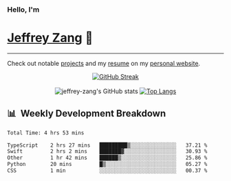 
### Hello, I'm 
# [Jeffrey Zang](https://www.linkedin.com/in/jeffreyzang/) 🦀

---

Check out notable [projects](https://jeffz.dev/projects) and my [resume](https://jeffz.dev/resume) on my [personal website](https://jeffz.dev/).

<div align = 'center'>

[![GitHub Streak](https://github-readme-streak-stats.herokuapp.com/?user=jeffrey-zang&theme=tokyonight)](https://git.io/streak-stats)
<br></br>
![jeffrey-zang's GitHub stats](https://github-readme-stats.vercel.app/api?username=jeffrey-zang&show_icons=true&theme=tokyonight&hide_rank=true&hide=stars) 
[![Top Langs](https://github-readme-stats.vercel.app/api/top-langs/?username=jeffrey-zang&hide=ShaderLab,HLSL&layout=compact&theme=tokyonight)](https://github.com/anuraghazra/github-readme-stats)

</div>

## 📊 &nbsp;Weekly Development Breakdown
<!--START_SECTION:waka-->

```txt
Total Time: 4 hrs 53 mins

TypeScript    2 hrs 27 mins   █████████▒░░░░░░░░░░░░░░░   37.21 %
Swift         2 hrs 2 mins    ███████▓░░░░░░░░░░░░░░░░░   30.93 %
Other         1 hr 42 mins    ██████▒░░░░░░░░░░░░░░░░░░   25.86 %
Python        20 mins         █▒░░░░░░░░░░░░░░░░░░░░░░░   05.27 %
CSS           1 min           ░░░░░░░░░░░░░░░░░░░░░░░░░   00.37 %
```

<!--END_SECTION:waka-->


